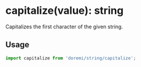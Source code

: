 # capitalize(value): string

Capitalizes the first character of the given string.

## Usage

```js
import capitalize from 'doremi/string/capitalize';


```
